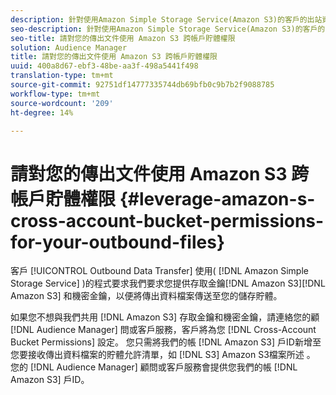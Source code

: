 ```yaml
---
description: 針對使用Amazon Simple Storage Service(Amazon S3)的客戶的出站資料傳輸流程要求我們要求您輸入Amazon S3訪問密鑰和密鑰，以便將出站資料檔案發送到您的儲存桶。
seo-description: 針對使用Amazon Simple Storage Service(Amazon S3)的客戶的出站資料傳輸流程要求我們要求您輸入Amazon S3訪問密鑰和密鑰，以便將出站資料檔案發送到您的儲存桶。
seo-title: 請對您的傳出文件使用 Amazon S3 跨帳戶貯體權限
solution: Audience Manager
title: 請對您的傳出文件使用 Amazon S3 跨帳戶貯體權限
uuid: 400a8d67-ebf3-48be-aa3f-498a5441f498
translation-type: tm+mt
source-git-commit: 92751df14777335744db69bfb0c9b7b2f9088785
workflow-type: tm+mt
source-wordcount: '209'
ht-degree: 14%

---
```



# 請對您的傳出文件使用 Amazon S3 跨帳戶貯體權限 {#leverage-amazon-s-cross-account-bucket-permissions-for-your-outbound-files}

客戶 [!UICONTROL Outbound Data Transfer] 使用( [!DNL Amazon Simple Storage Service] )的程式要求我們要求您提供存取金鑰[!DNL Amazon S3][!DNL Amazon S3] 和機密金鑰，以便將傳出資料檔案傳送至您的儲存貯體。

如果您不想與我們共用 [!DNL Amazon S3] 存取金鑰和機密金鑰，請連絡您的顧 [!DNL Audience Manager] 問或客戶服務，客戶將為您 [!DNL Cross-Account Bucket Permissions] 設定。 您只需將我們的帳 [!DNL Amazon S3] 戶ID新增至您要接收傳出資料檔案的貯體允許清單，如 [!DNL S3] Amazon S3檔案所述 [](https://docs.aws.amazon.com/AmazonS3/latest/dev/example-walkthroughs-managing-access-example2.html)。 您的 [!DNL Audience Manager] 顧問或客戶服務會提供您我們的帳 [!DNL Amazon S3] 戶ID。